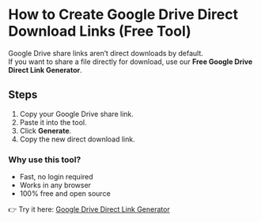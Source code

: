# How to Create Google Drive Direct Download Links (Free Tool)

Google Drive share links aren’t direct downloads by default.  
If you want to share a file directly for download, use our **Free Google Drive Direct Link Generator**.

## Steps
1. Copy your Google Drive share link.
2. Paste it into the tool.
3. Click **Generate**.
4. Copy the new direct download link.

### Why use this tool?
- Fast, no login required
- Works in any browser
- 100% free and open source

👉 Try it here: [Google Drive Direct Link Generator](https://uzair-khan-me.github.io/drive-direct-link-generator/)
